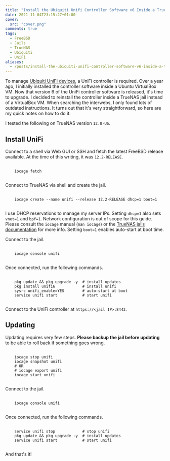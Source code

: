 ```yaml
---
title: "Install the Ubiquiti Unifi Controller Software v6 Inside a TrueNAS Jail"
date: 2021-11-04T23:15:27+01:00
cover:
  src: "cover.png"
comments: true
tags:
  - FreeBSD
  - Jails
  - TrueNAS
  - Ubiquiti
  - UniFi
aliases:
  - /posts/install-the-ubiquiti-unifi-controller-software-v6-inside-a-truenas-jail
---
```


To manage [Ubiquiti UniFi devices](https://www.ui.com/wi-fi), a UniFi controller is required. Over a year ago, I initially installed the controller software inside a Ubuntu VirtualBox VM. Now that version 6 of the UniFi controller software is released, it's time to upgrade. I decided to reinstall the controller inside a TrueNAS jail instead of a VirtualBox VM. When searching the interwebs, I only found lots of outdated instructions. It turns out that it's very straightforward, so here are my quick notes on how to do it.

<!--more-->

I tested the following on TrueNAS version `12.0-U6`.

## Install UniFi

Connect to a shell via Web GUI or SSH and fetch the latest FreeBSD release available. At the time of this writing, it was `12.2-RELEASE`.

<!-- markdownlint-disable MD033 -->
<pre class="command-line language-bash" data-user="root" data-host="truenas">
  <code>
    iocage fetch
  </code>
</pre>
<!-- markdownlint-enable MD033 -->

Connect to TrueNAS via shell and create the jail.

<!-- markdownlint-disable MD033 -->
<pre class="command-line language-bash" data-user="root" data-host="truenas">
  <code>
    iocage create --name unifi --release 12.2-RELEASE dhcp=1 boot=1
  </code>
</pre>
<!-- markdownlint-enable MD033 -->

I use DHCP reservations to manage my server IPs. Setting `dhcp=1` also sets `vnet=1` and `bpf=1`. Network configuration is out of scope for this guide. Please consult the `iocage` manual (`man iocage`) or the [TrueNAS jails documentation](https://www.truenas.com/docs/core/applications/jails/) for more info. Setting `boot=1` enables auto-start at boot time.

Connect to the jail.

<!-- markdownlint-disable MD033 -->
<pre class="command-line language-bash" data-user="root" data-host="truenas">
  <code>
    iocage console unifi
  </code>
</pre>
<!-- markdownlint-enable MD033 -->

Once connected, run the following commands.

<!-- markdownlint-disable MD033 -->
<pre class="command-line language-bash" data-user="root" data-host="unifi">
  <code>
    pkg update && pkg upgrade -y  # install updates
    pkg install unifi6            # install unifi
    sysrc unifi_enable=YES        # auto-start at boot
    service unifi start           # start unifi
  </code>
</pre>
<!-- markdownlint-enable MD033 -->

Connect to the UniFi controller at `https://<jail IP>:8443`.

## Updating

Updating requires very few steps. **Please backup the jail before updating** to be able to roll back if something goes wrong.

<!-- markdownlint-disable MD033 -->
<pre class="command-line language-bash" data-user="root" data-host="truenas">
  <code>
    iocage stop unifi
    iocage snapshot unifi
    # OR
    # iocage export unifi
    iocage start unifi
  </code>
</pre>
<!-- markdownlint-enable MD033 -->

Connect to the jail.

<!-- markdownlint-disable MD033 -->
<pre class="command-line language-bash" data-user="root" data-host="truenas">
  <code>
    iocage console unifi
  </code>
</pre>
<!-- markdownlint-enable MD033 -->

Once connected, run the following commands.

<!-- markdownlint-disable MD033 -->
<pre class="command-line language-bash" data-user="root" data-host="unifi">
  <code>
    service unifi stop            # stop unifi
    pkg update && pkg upgrade -y  # install updates
    service unifi start           # start unifi
  </code>
</pre>
<!-- markdownlint-enable MD033 -->

And that's it!
